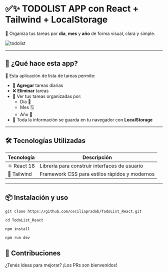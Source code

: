 # ✅✨ **TODOLIST APP con React + Tailwind + LocalStorage**  
🎯 Organiza tus tareas por **día**, **mes** y **año** de forma visual, clara y simple.

![todolist](https://github.com/user-attachments/assets/dc00fe03-cfe1-4ef0-8fd9-cb58e806546d)


---

## 🧠 ¿Qué hace esta app?

📌 Esta aplicación de lista de tareas permite:

- 📝 **Agregar** tareas diarias
- ❌ **Eliminar** tareas
- 📅 Ver tus tareas organizadas por:
  - Día 📆
  - Mes 🗓️
  - Año 🧾
- 💾 Toda la información se guarda en tu navegador con **LocalStorage**

---

## 🛠️ Tecnologías Utilizadas

| Tecnología   | Descripción                                     |
|--------------|-------------------------------------------------|
| ⚛️ React 18   | Librería para construir interfaces de usuario   |
| 💨 Tailwind   | Framework CSS para estilos rápidos y modernos  |


---

## 📦 Instalación y uso

```
git clone https://github.com/ceciliapradob/TodoList_React.git
```
```
cd TodoList_React
```
```
npm install
```
```
npm run dev
```

## 🤝 Contribuciones
¿Tenés ideas para mejorar? ¡Los PRs son bienvenidos!

